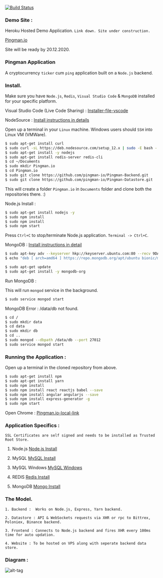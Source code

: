 [![Build Status](https://travis-ci.com/TohokuBlockchainGroup/Backend-Framework.svg?branch=master)](https://travis-ci.com/TohokuBlockchainGroup/Backend-Framework)

### Demo Site :

Heroku Hosted Demo Application. ```Link down. Site under construction.```

[Pingman.io](https://pingmanio.herokuapp.com/)

Site will be ready by 20.12.2020.

### Pingman Application

A cryptocurrency ```ticker``` cum ```ping``` application built on a ```Node.js``` backend.

### Install. 

Make sure you have ```Node.js```, ```Redis```, ```Visual Studio Code``` & ```MongoDB``` installed for your specific platform.

Visual Studio Code (Live Code Sharing) : [Installer-file-vscode](https://code.visualstudio.com/)

NodeSource : [Install instructions in details](https://github.com/nodesource/distributions)

Open up a terminal in your ```Linux``` machine. Windows users should ```SSH``` into Linux VM (VMWare).

```bash
$ sudo apt-get install curl
$ sudo curl -sL https://deb.nodesource.com/setup_12.x | sudo -E bash -
$ sudo apt-get install -y nodejs
$ sudo apt-get install redis-server redis-cli
$ cd ~/Documents
$ sudo mkdir Pingman.io
$ cd Pingman.io
$ sudo git clone https://github.com/pingman-io/Pingman-Backend.git
$ sudo git clone https://github.com/pingman-io/Pingman-Datastore.git
```
This will create a folder ```Pingman.io``` in ```Documents``` folder and clone both the repositories there. :) 

Node.js Install : 

```bash
$ sudo apt-get install nodejs -y
$ sudo npm install
$ sudo npm install 
$ sudo npm start
```
Press ```Ctrl+C``` to stop/terminate Node.js application. ```Terminal -> Ctrl+C```.

MongoDB : [Install instructions in detail](https://docs.mongodb.com/manual/tutorial/install-mongodb-on-ubuntu/#install-mongodb-community-edition-using-deb-packages)

```bash
$ sudo apt-key adv --keyserver hkp://keyserver.ubuntu.com:80 --recv 9DA31620334BD75D9DCB49F368818C72E52529D4
$ echo "deb [ arch=amd64 ] https://repo.mongodb.org/apt/ubuntu bionic/mongodb-org/4.0 multiverse" | sudo tee /etc/apt/sources.list.d/mongodb-org-4.0.list

$ sudo apt-get update
$ sudo apt-get install -y mongodb-org
```

Run MongoDB : 

This will run ```mongod``` service in the background. 

```bash 
$ sudo service mongod start
```

MongoDB Error : /data/db not found. 

```bash
$ cd /
$ sudo mkdir data
$ cd data
$ sudo mkdir db
$ cd ..
$ sudo mongod --dbpath /data/db --port 27012
$ sudo service mongod start
```

### Running the Application : 

Open up a terminal in the cloned repository from above. 

```bash 
$ sudo apt-get install npm
$ sudo apt-get install yarn
$ sudo npm install 
$ sudo npm install react reactjs babel --save
$ sudo npm install angular angularjs --save
$ sudo npm install express-generator -g
$ sudo npm start
```
Open Chrome : [Pingman.io-local-link](http://localhost:3000)

### Application Specifics : 

```SSL Certificates are self signed and needs to be installed as Trusted Root Store. ```

1. Node.js [Node.js Install](https://nodejs.org/en/download/)

2. MySQL [MySQL Install](https://dev.mysql.com/downloads/)

3. MySQL Windows [MySQL Windows](https://dev.mysql.com/downloads/windows/)

4. REDIS [Redis Install](https://redis.io/download)

5. MongoDB [Mongo Install](https://www.mongodb.com/download-center/community)

### The Model. 

```1. Backend :  Works on Node.js, Express, Yarn backend. ```

```2. Datastore : API & WebSockets requests via XHR or rpc to Bittrex, Poloniex, Binance backend.```

```3. Frontend : Connects to Node.js backend and fires XHR every 100ms time for auto updation.```

```4. Website : To be hosted on VPS along with seperate backend data store. ```

### Diagram : 

![alt-tag](https://github.com/pingman-io/Backend-Framework/blob/master/public/images/CryptoPing.jpeg)


